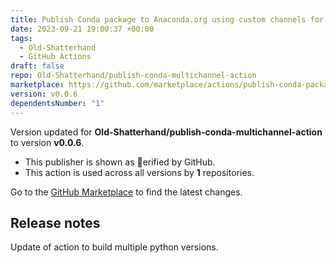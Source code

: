 ```yaml
---
title: Publish Conda package to Anaconda.org using custom channels for build
date: 2023-09-21 19:00:37 +00:00
tags:
  - Old-Shatterhand
  - GitHub Actions
draft: false
repo: Old-Shatterhand/publish-conda-multichannel-action
marketplace: https://github.com/marketplace/actions/publish-conda-package-to-anaconda-org-using-custom-channels-for-build
version: v0.0.6
dependentsNumber: "1"
---
```



Version updated for **Old-Shatterhand/publish-conda-multichannel-action** to version **v0.0.6**.
- This publisher is shown as erified by GitHub.
- This action is used across all versions by **1** repositories.

Go to the [GitHub Marketplace](https://github.com/marketplace/actions/publish-conda-package-to-anaconda-org-using-custom-channels-for-build) to find the latest changes.

## Release notes

Update of action to build multiple python versions.
